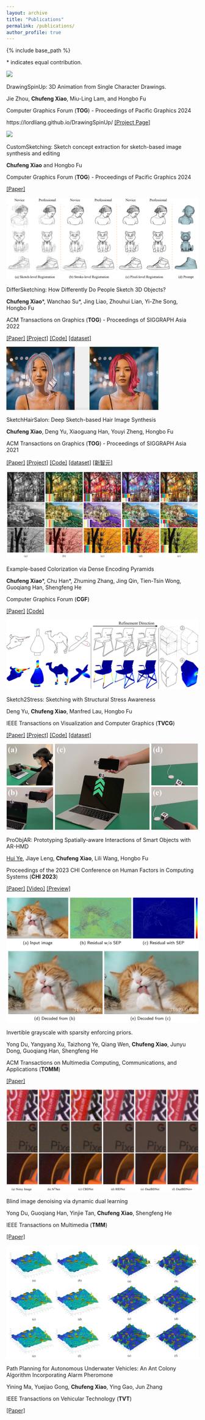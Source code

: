 ```yaml
---
layout: archive
title: "Publications"
permalink: /publications/
author_profile: true
---
```


{% include base_path %}

\* indicates equal contribution.

<div class="pub">
    <img src="/images/drawingspinup.png">
    <div>
      <p class="title">DrawingSpinUp: 3D Animation from Single Character Drawings.</p>
      <p>Jie Zhou, <b>Chufeng Xiao</b>, Miu-Ling Lam, and Hongbo Fu</p>
      <p class="venue">Computer Graphics Forum (<b>TOG</b>) - Proceedings of Pacific Graphics 2024</p>
      <p>
          https://lordliang.github.io/DrawingSpinUp/
        <a href="https://lordliang.github.io/DrawingSpinUp/">[Project Page]</a>
      </p>
    </div>
</div>

<div class="pub">
    <img src="/images/customsketching.png">
    <div>
      <p class="title">CustomSketching: Sketch concept extraction for sketch-based image synthesis and editing</p>
      <p><b>Chufeng Xiao</b> and Hongbo Fu</p>
      <p class="venue">Computer Graphics Forum (<b>TOG</b>) - Proceedings of Pacific Graphics 2024</p>
      <p>
        <a href="https://arxiv.org/abs/2402.17624">[Paper]</a>
      </p>
    </div>
</div>

<div class="pub">
    <img src="/images/differsketching.png">
    <div>
      <p class="title">DifferSketching: How Differently Do People Sketch 3D Objects?</p>
      <p><b>Chufeng Xiao</b>*, Wanchao Su*, Jing Liao, Zhouhui Lian, Yi-Zhe Song, Hongbo Fu</p>
      <p class="venue">ACM Transactions on Graphics (<b>TOG</b>) - Proceedings of SIGGRAPH Asia 2022</p>
      <p>
        <a href="https://dl.acm.org/doi/abs/10.1145/3550454.3555493">[Paper]</a>
        <a href="https://chufengxiao.github.io/DifferSketching/">[Project]</a>
        <a href="https://github.com/chufengxiao/DifferSketching">[Code]</a>
        <a href="https://chufengxiao.github.io/DifferSketching/#dataset">[dataset]</a>
      </p>
    </div>
</div>

<div class="pub">
    <img src="/images/sketchhairsalon.gif">
    <div>
      <p class="title">SketchHairSalon: Deep Sketch-based Hair Image Synthesis</p>
      <p><b>Chufeng Xiao</b>, Deng Yu, Xiaoguang Han, Youyi Zheng, Hongbo Fu</p>
      <p class="venue">ACM Transactions on Graphics (<b>TOG</b>) - Proceedings of SIGGRAPH Asia 2021</p>
      <p>
        <a href="https://dl.acm.org/doi/abs/10.1145/3478513.3480502">[Paper]</a>
        <a href="https://chufengxiao.github.io/SketchHairSalon/">[Project]</a>
        <a href="https://github.com/chufengxiao/SketchHairSalon">[Code]</a>
        <a href="https://github.com/chufengxiao/SketchHairSalon?tab=readme-ov-file#Dataset">[dataset]</a>
        <a href="https://mp.weixin.qq.com/s/LrH_VbTiHd3aPP3sFnhyGA">[新智元]</a>
      </p>
    </div>
</div>

<div class="pub">
    <img src="/images/colorization.png">
    <div>
      <p class="title">Example-based Colorization via Dense Encoding Pyramids</p>
      <p><b>Chufeng Xiao</b>*, Chu Han*, Zhuming Zhang, Jing Qin, Tien-Tsin Wong, Guoqiang Han, Shengfeng He</p>
      <p class="venue">Computer Graphics Forum (<b>CGF</b>)</p>
      <p>
        <a href="https://onlinelibrary-wiley-com.ezproxy.cityu.edu.hk/doi/full/10.1111/cgf.13659">[Paper]</a>
        <a href="https://github.com/chufengxiao/Example-based-Colorization-via-Dense-Encoding-Pyramids">[Code]</a>
      </p>
    </div>
</div>

<div class="pub">
    <img src="/images/sketch2stress.png">
    <div>
      <p class="title">Sketch2Stress: Sketching with Structural Stress Awareness</p>
      <p>Deng Yu, <b>Chufeng Xiao</b>, Manfred Lau, Hongbo Fu</p>
      <p class="venue">IEEE Transactions on Visualization and Computer Graphics (<b>TVCG</b>)</p>
      <p>
        <a href="https://arxiv.org/abs/2306.05911">[Paper]</a>
        <a href="https://dengyuhk.github.io/Sketch2Stress/">[Project]</a>
        <a href="https://github.com/dengyuhk/Sketch2Stress">[Code]</a>
        <a href="https://github.com/dengyuhk/Sketch2Stress?tab=readme-ov-file#Dataset">[dataset]</a>
      </p>
    </div>
</div>

<div class="pub">
    <img src="/images/proobjar.png">
    <div>
      <p class="title">ProObjAR: Prototyping Spatially-aware Interactions of Smart Objects with AR-HMD</p>
      <p><a href="https://huiye19.github.io/">Hui Ye</a>, Jiaye Leng, <b>Chufeng Xiao</b>, Lili Wang, Hongbo Fu</p>
      <p class="venue">Proceedings of the 2023 CHI Conference on Human Factors in Computing Systems (<b>CHI 2023</b>)</p>
      <p>
        <a href="https://dl.acm.org/doi/abs/10.1145/3544548.3580750">[Paper]</a>
        <a href="https://www.youtube.com/watch?v=YnkOdbIkooc">[Video]</a>
        <a href="https://www.youtube.com/watch?v=Fh4N6mBAQuQ">[Preview]</a>
      </p>
    </div>
</div>

<div class="pub">
    <img src="/images/invertible_grayscale.png">
    <div>
      <p class="title">Invertible grayscale with sparsity enforcing priors.</p>
      <p>Yong Du, Yangyang Xu, Taizhong Ye, Qiang Wen, <b>Chufeng Xiao</b>, Junyu Dong, Guoqiang Han, Shengfeng He</p>
      <p class="venue">ACM Transactions
on Multimedia Computing, Communications, and Applications (<b>TOMM</b>)</p>
      <p>
        <a href="https://dl.acm.org/doi/10.1145/3451993">[Paper]</a>
      </p>
    </div>
</div>

<div class="pub">
    <img src="/images/DualBD.png">
    <div>
      <p class="title">Blind image denoising via dynamic dual learning</p>
      <p>Yong Du, Guoqiang Han, Yinjie Tan, <b>Chufeng Xiao</b>, Shengfeng He</p>
      <p class="venue">IEEE Transactions on Multimedia (<b>TMM</b>)</p>
      <p>
        <a href="https://ieeexplore.ieee.org/document/9136787">[Paper]</a>
      </p>
    </div>
</div>


<div class="pub">
    <img src="/images/AP_ACS.png">
    <div>
      <p class="title">Path Planning for Autonomous Underwater Vehicles: An Ant Colony Algorithm Incorporating Alarm Pheromone</p>
      <p>Yining Ma, Yuejiao Gong, <b>Chufeng Xiao</b>, Ying Gao, Jun Zhang</p>
      <p class="venue">IEEE Transactions on Vehicular Technology (<b>TVT</b>)</p>
      <p>
        <a href="https://ieeexplore.ieee.org/abstract/document/8540402">[Paper]</a>
      </p>
    </div>
</div>



